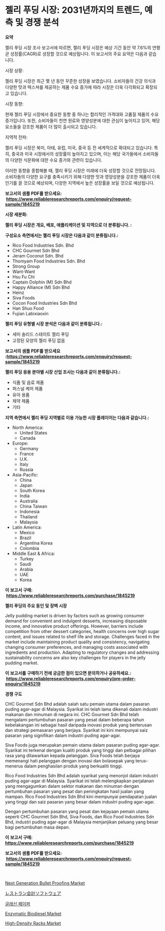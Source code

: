 <p><h1>젤리 푸딩 시장: 2031년까지의 트렌드, 예측 및 경쟁 분석</h1></p><p><strong>요약</strong></p>
<p><p>젤리 푸딩 시장 조사 보고서에 따르면, 젤리 푸딩 시장은 예상 기간 동안 약 7.6%의 연평균 성장률(CAGR)로 성장할 것으로 예상됩니다. 이 보고서의 주요 요약은 다음과 같습니다.</p><p>시장 상황:</p><p>젤리 푸딩 시장은 최근 몇 년 동안 꾸준한 성장을 보였습니다. 소비자들의 건강 의식과 다양한 맛과 텍스쳐를 제공하는 제품 수요 증가에 따라 시장은 더욱 다각화되고 확장되고 있습니다.</p><p>시장 동향:</p><p>현재 젤리 푸딩 시장에서 중요한 동향 중 하나는 합리적인 가격대와 고품질 제품의 수요 증가입니다. 또한, 소비자들이 천연 원료와 영양성분에 대한 관심이 높아지고 있어, 해당 요소들을 강조한 제품이 더 많이 출시되고 있습니다.</p><p>지역적 전파:</p><p>젤리 푸딩 시장은 북미, 아태, 유럽, 미국, 중국 등 전 세계적으로 확대되고 있습니다. 특히, 중국과 미국 시장에서의 성장률이 높아지고 있으며, 이는 해당 국가들에서 소비자들의 다양한 식문화에 대한 수요 증가와 관련이 있습니다.</p><p>이러한 동향을 종합해볼 때, 젤리 푸딩 시장은 미래에 더욱 성장할 것으로 전망됩니다. 소비자들의 다양한 요구를 충족시키기 위해 다양한 맛과 영양성분을 강조한 제품이 더욱 인기를 끌 것으로 예상되며, 다양한 지역에서 높은 성장률을 보일 것으로 예상됩니다.</p></p>
<p><strong>보고서의 샘플 PDF를 받으세요: &nbsp;<a href="https://www.reliableresearchreports.com/enquiry/request-sample/1845219">https://www.reliableresearchreports.com/enquiry/request-sample/1845219</a></strong></p>
<p><strong>시장 세분화:</strong></p>
<p><strong> 젤리 푸딩 시장은 개요, 배포, 애플리케이션 및 지역으로 더 분류됩니다. :</strong></p>
<p><strong>구성요소 측면에서는 젤리 푸딩 시장은 다음과 같이 분류됩니다.:</strong></p>
<p><ul><li>Rico Food Industries Sdn. Bhd</li><li>CHC Gourmet Sdn Bhd</li><li>Jeram Coconut Sdn. Bhd</li><li>Thomyam Food Industries Sdn. Bhd</li><li>Strong Group</li><li>Want-Want</li><li>Hsu Fu Chi</li><li>Captain Dolphin (M) Sdn Bhd</li><li>Happy Alliance (M) Sdn Bhd</li><li>Heinz</li><li>Siva Foods</li><li>Cocon Food Industries Sdn Bhd</li><li>Han Shuo Food</li><li>Fujian Labixiaoxin</li></ul></p>
<p><strong> 젤리 푸딩 유형별 시장 분석은 다음과 같이 분류됩니다.:</strong></p>
<p><ul><li>세미 솔리드 스테이트 젤리 푸딩</li><li>고정된 모양의 젤리 푸딩 없음</li></ul></p>
<p><strong>보고서의 샘플 PDF를 받으세요 :<a href="https://www.reliableresearchreports.com/enquiry/request-sample/1845219">https://www.reliableresearchreports.com/enquiry/request-sample/1845219</a></strong></p>
<p><strong> 젤리 푸딩 응용 분야별 시장 산업 조사는 다음과 같이 분류됩니다.:</strong></p>
<p><ul><li>식품 및 음료 제품</li><li>퍼스널 케어 제품</li><li>유아 용품</li><li>제약 제품</li><li>기타</li></ul></p>
<p><strong>지역 측면에서 젤리 푸딩 지역별로 이용 가능한 시장 플레이어는 다음과 같습니다.:</strong></p>
<p><ul>
    <li>
        North America:
        <ul>
            <li>United States</li>
            <li>Canada</li>
        </ul>
    </li>
    <li>
        Europe:
        <ul>
            <li>Germany</li>
            <li>France</li>
            <li>U.K.</li>
            <li>Italy</li>
            <li>Russia</li>
        </ul>
    </li>
    <li>
        Asia-Pacific:
        <ul>
            <li>China</li>
            <li>Japan</li>
            <li>South Korea</li>
            <li>India</li>
            <li>Australia</li>
            <li>China Taiwan</li>
            <li>Indonesia</li>
            <li>Thailand</li>
            <li>Malaysia</li>
        </ul>
    </li>
    <li>
        Latin America:
        <ul>
            <li>Mexico</li>
            <li>Brazil</li>
            <li>Argentina Korea</li>
            <li>Colombia</li>
        </ul>
    </li>
    <li>
        Middle East & Africa:
        <ul>
            <li>Turkey</li>
            <li>Saudi</li>
            <li>Arabia</li>
            <li>UAE</li>
            <li>Korea</li>
        </ul>
    </li>
    </ul></p>
<p><strong>이 보고서 구매: &nbsp;<a href="https://www.reliableresearchreports.com/purchase/1845219">https://www.reliableresearchreports.com/purchase/1845219</a></strong></p>
<p><strong>젤리 푸딩의 주요 동인 및 장벽 시장</strong></p>
<p><p>Jelly pudding market is driven by factors such as growing consumer demand for convenient and indulgent desserts, increasing disposable income, and innovative product offerings. However, barriers include competition from other dessert categories, health concerns over high sugar content, and issues related to shelf life and storage. Challenges faced in the market include maintaining product quality and consistency, navigating changing consumer preferences, and managing costs associated with ingredients and production. Adapting to regulatory changes and addressing sustainability concerns are also key challenges for players in the jelly pudding market.</p></p>
<p><strong>이 보고서를 구매하기 전에 궁금한 점이 있으면 문의하거나 공유하세요.: &nbsp;<a href="https://www.reliableresearchreports.com/enquiry/pre-order-enquiry/1845219">https://www.reliableresearchreports.com/enquiry/pre-order-enquiry/1845219</a></strong></p>
<p><strong>경쟁 구도</strong></p>
<p><p>CHC Gourmet Sdn Bhd adalah salah satu pemain utama dalam pasaran puding agar-agar di Malaysia. Syarikat ini telah lama dikenali dalam industri makanan dan minuman di negara ini. CHC Gourmet Sdn Bhd telah mengalami pertumbuhan pasaran yang pesat dalam beberapa tahun kebelakangan ini sebagai hasil daripada inovasi produk yang berterusan dan strategi pemasaran yang berjaya. Syarikat ini kini mempunyai saiz pasaran yang signifikan dalam industri puding agar-agar.</p><p>Siva Foods juga merupakan pemain utama dalam pasaran puding agar-agar. Syarikat ini terkenal dengan kualiti produk yang tinggi dan pelbagai pilihan rasa yang ditawarkan kepada pelanggan. Siva Foods telah berjaya memenangi hati pelanggan dengan inovasi dan bolasepak yang terus-menerus dalam penghasilan produk yang berkualiti tinggi.</p><p>Rico Food Industries Sdn Bhd adalah syarikat yang menonjol dalam industri puding agar-agar di Malaysia. Syarikat ini telah melengkapkan perjalanan yang mengagumkan dalam sektor makanan dan minuman dengan pertumbuhan pasaran yang pesat dan peningkatan hasil jualan yang mampan. Rico Food Industries Sdn Bhd kini mempunyai pendapatan jualan yang tinggi dan saiz pasaran yang besar dalam industri puding agar-agar.</p><p>Dengan pertumbuhan pasaran yang pesat dan kejayaan pemain utama seperti CHC Gourmet Sdn Bhd, Siva Foods, dan Rico Food Industries Sdn Bhd, industri puding agar-agar di Malaysia menjanjikan peluang yang besar bagi pertumbuhan masa depan.</p></p>
<p><strong>이 보고서 구매: &nbsp; <a href="https://www.reliableresearchreports.com/purchase/1845219">https://www.reliableresearchreports.com/purchase/1845219</a></strong></p>
<p><strong>보고서의 샘플 PDF를 받으세요: &nbsp;<a href="https://www.reliableresearchreports.com/enquiry/request-sample/1845219">https://www.reliableresearchreports.com/enquiry/request-sample/1845219</a></strong><strong></strong></p>
<p>&nbsp;</p>
<p><p><a href="https://issuu.com/reportprime-2/docs/next-generation-bullet-proofing-market-size-2030.p">Next Generation Bullet Proofing Market</a></p><p><a href="https://medium.com/@nikolaskirlin2023/%E3%83%AC%E3%82%B9%E3%83%88%E3%83%A9%E3%83%B3%E4%BC%9A%E8%A8%88%E3%82%BD%E3%83%95%E3%83%88%E3%82%A6%E3%82%A7%E3%82%A2%E5%B8%82%E5%A0%B4%E3%81%AE%E5%B1%95%E6%9C%9B-%E6%A5%AD%E7%95%8C%E3%81%AE%E6%A6%82%E8%A6%81%E3%81%A8%E4%BA%88%E6%B8%AC-2024%E5%B9%B4%E3%81%8B%E3%82%892031%E5%B9%B4%E3%81%BE%E3%81%A7-044785fe9af3">レストラン会計ソフトウェア</a></p><p><a href="https://github.com/vss5505pa7z1p/Market-Research-Report-List-1/blob/main/6381196186206.md">글래신 페이퍼</a></p><p><a href="https://view.publitas.com/reportprime-1/enzymatic-biodiesel-market-research-report-the-key-to-successful-business-strategy-forecasted-for-period-from-2024-2031/">Enzymatic Biodiesel Market</a></p><p><a href="https://forested-sushi-9b0.notion.site/High-Density-Racks-Market-Share-Market-New-Trends-Analysis-Report-By-Type-By-Application-By-End--1a5f3decc41e44c4aa7f4aba744870a6">High-Density Racks Market</a></p></p>